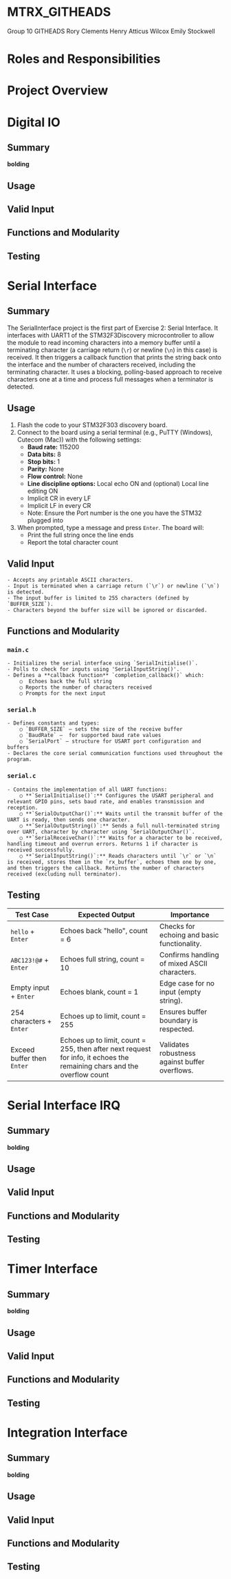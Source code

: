 # MTRX_GITHEADS
Group 10 GITHEADS
Rory Clements
Henry Atticus Wilcox
Emily Stockwell

# Roles and Responsibilities

# Project Overview


# Digital IO

## Summary
**bolding**

## Usage


## Valid Input


## Functions and Modularity

## Testing
# Serial Interface
## Summary
The SerialInterface project is the first part of Exercise 2: Serial Interface. It interfaces with UART1 of the STM32F3Discovery microcontroller to allow the module to read incoming characters into a memory buffer until a terminating character (a carriage return (`\r`) or newline (`\n`) in this case) is received. It then triggers a callback function that prints the string back onto the interface and the number of characters received, including the terminating character. It uses a blocking, polling-based approach to receive characters one at a time and process full messages when a terminator is detected.

## Usage
1. Flash the code to your STM32F303 discovery board.
2. Connect to the board using a serial terminal (e.g., PuTTY (Windows), Cutecom (Mac)) with the following settings:
	- **Baud rate:** 115200
	- **Data bits:** 8
	- **Stop bits:** 1
	- **Parity:** None
	- **Flow control:** None
	- **Line discipline options:** Local echo ON and (optional) Local line editing ON
	- Implicit CR in every LF
	- Implicit LF in every CR 
	- Note: Ensure the Port number is the one you have the STM32 plugged into
3. When prompted, type a message and press `Enter`. The board will:
   - Print the full string once the line ends
   - Report the total character count 

## Valid Input
	- Accepts any printable ASCII characters.
	- Input is terminated when a carriage return (`\r`) or newline (`\n`) is detected.
	- The input buffer is limited to 255 characters (defined by `BUFFER_SIZE`).
	- Characters beyond the buffer size will be ignored or discarded.


## Functions and Modularity

### `main.c`

	- Initializes the serial interface using `SerialInitialise()`.
	- Polls to check for inputs using 'SerialInputString()'.
	- Defines a **callback function** `completion_callback()` which:
		○  Echoes back the full string
		○ Reports the number of characters received
		○ Prompts for the next input

### `serial.h`

	- Defines constants and types:
		○ `BUFFER_SIZE` – sets the size of the receive buffer
		○ `BaudRate` –  for supported baud rate values
		○ `SerialPort` – structure for USART port configuration and buffers
	- Declares the core serial communication functions used throughout the program.

### `serial.c`

	- Contains the implementation of all UART functions:
		○ **`SerialInitialise()`:** Configures the USART peripheral and relevant GPIO pins, sets baud rate, and enables transmission and reception.
		○ **`SerialOutputChar()`:** Waits until the transmit buffer of the UART is ready, then sends one character.
		○ **`SerialOutputString()`:** Sends a full null-terminated string over UART, character by character using `SerialOutputChar()`.
		○ **`SerialReceiveChar()`:** Waits for a character to be received, handling timeout and overrun errors. Returns 1 if character is received successfully.
		○ **`SerialInputString()`:** Reads characters until `\r` or `\n` is received, stores them in the `rx_buffer`, echoes them one by one, and then triggers the callback. Returns the number of characters received (excluding null terminator).


## Testing
| Test Case                        | Expected Output                        | Importance    |
|----------------------------------|----------------------------------------|----------------------------------------|
| `hello` + `Enter`               | Echoes back "hello", count = 6         |Checks for echoing and basic functionality. |
| `ABC123!@#` + `Enter`           | Echoes full string, count = 10          |Confirms handling of mixed ASCII characters. |
| Empty input + `Enter`           | Echoes blank, count = 1               | Edge case for no input (empty string).|
| 254 characters + `Enter`        | Echoes up to limit, count = 255        |Ensures buffer boundary is respected.|
| Exceed buffer then `Enter`      | Echoes up to limit, count = 255, then after next request for info, it echoes the remaining chars and the overflow count             |Validates robustness against buffer overflows.|


# Serial Interface IRQ
## Summary
**bolding**

## Usage


## Valid Input


## Functions and Modularity

## Testing

# Timer Interface
## Summary
**bolding**

## Usage


## Valid Input


## Functions and Modularity

## Testing

# Integration Interface
## Summary
**bolding**

## Usage


## Valid Input


## Functions and Modularity

## Testing
